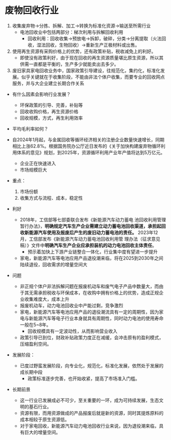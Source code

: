 # 废物回收行业

1. 收集废弃物->分拣、拆解、加工->转换为标准化资源->输送至所需行业
	- 电池回收业中包括两部分：梯次利用与拆解回收利用
		- 回收利用：回收收集->预放电->拆卸，破碎，分类->分离提取（火法回收，湿法回收，生物回收）->重新生产正极材料或出售。
2. 使用再生资源有采购价格上的优势，还有政策补贴，税收减免上的利好。
	- 即使没有政策利好，由于现在回收的再生资源质量堪比原生资源，所以其供需一直都是平衡的，生产多少就能卖出去多少。
3. 废旧家具家电回收业务中，国家政策引导建设，往规范化，集约化，标准化发展。似乎关键就在于收集阶段，不能由非法个体户收集，而要专业的回收网点服务，并与大企业建立长期合作关系

- 有什么因素会影响行业发展？
	- 环保政策的引导、完善，补贴等
	- 回收收购价格，再生资源价格
	- 回收规模，方式，再生利用效率
- 平均毛利率如何？

- 自2024年1月起，与金属回收等循环经济相关的注册企业数量快速增长，同期相比上涨62.8%。根据国务院办公厅近日发布的《关于加快构建废弃物循环利用体系的意见》规划，到2025年，资源循环利用产业年产值将达到5万亿元。
	- 企业正在快速进入
	- 市场规模巨大

- 重点：
	1. 市场份额
	2. 收集方式与流程、成本，稳定性

- 利好
	- 2018年，工信部等七部委联合发布《新能源汽车动力蓄电 池回收利用管理暂行办法》，**明确规定汽车生产企业需建立动力蓄电池回收渠道，承担起回收新能源汽车使用及报废后产生的废旧动力蓄电池的责任。** 2023年12月，工信部发布《新能源汽车动力蓄电池回收利用管 理办法（征求意见稿）》文件中**明确汽车生产企业应承担装机的动力电池回收主体责任**。
		- 预示着加快上下游产业链整合一体化，行业集中度有望进一步提升
	- 家电，新能源汽车等电池应用产品退役潮来临，将在2025到2030年之间陆续退役，回收需求的增量空间大

- 问题
	- 非正规个体户非法拆解问题在报废机动车和废气电子产品中数量大，而由于其无需承担税收与环保成本，在收购中拥有价格上的优势，造成正规企业收集难度大，成本上升
	- 报废机动车，动力电池回收业中产能过剩，竞争激烈
	- 家电，新能源汽车等电池应用产品的退役潮流具有一定的周期性，因为家电与新能源汽车等电子行业本身就具有周期性，同时动力电池的使用寿命一般在5~8年。
		- 回收规模具有一定波动性，从而影响营业收入
	- 政策引导已到位，财政补贴政策力度正在减缓，会冲击原有的盈利模式，压缩盈利空间。

- 发展阶段：
	- 已度过野蛮发展阶段，向专业化，规范化，标准化发展，依然处于发展的成长期中段
		- 政策标准逐步完善，也开始收紧，提高了市场准入门槛。


- 长期前景
	- 这一行业已发展成必不可少，至关重要的一环，成为可持续发展，生态文明的基石行业。
	- 资源有限，而用资源做成的产品报废后就是新的资源，同时其提炼原料的成本相较于原生资源低。
	- 对于家电回收，新能源汽车动力电池回收行业来说，因为退役潮来临，具有巨大的增量空间。